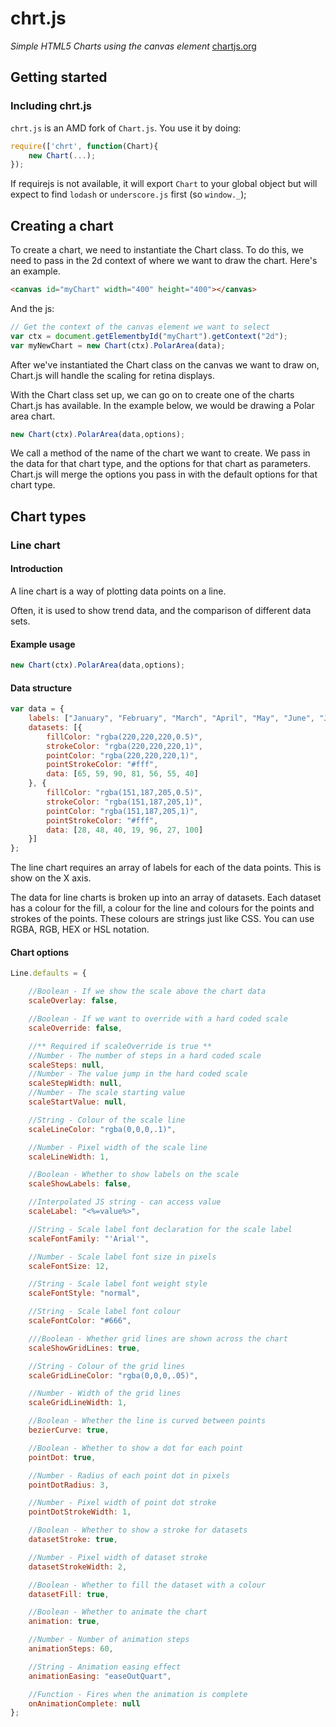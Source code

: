 chrt.js
=======
*Simple HTML5 Charts using the canvas element* [chartjs.org](http://www.chartjs.org)

## Getting started

### Including chrt.js

`chrt.js` is an AMD fork of `Chart.js`. You use it by doing:

```javascript
require(['chrt', function(Chart){
    new Chart(...);
});
```

If requirejs is not available, it will export `Chart` to your global object but will expect to
find `lodash` or `underscore.js` first (so `window._`);

## Creating a chart

To create a chart, we need to instantiate the Chart class. To do this, we need to pass in the 2d context of where we want to draw the chart. Here's an example.

```html
<canvas id="myChart" width="400" height="400"></canvas>
```
And the js:

```javascript
// Get the context of the canvas element we want to select
var ctx = document.getElementbyId("myChart").getContext("2d");
var myNewChart = new Chart(ctx).PolarArea(data);
```
After we've instantiated the Chart class on the canvas we want to draw on, Chart.js will handle the scaling for retina displays.

With the Chart class set up, we can go on to create one of the charts Chart.js has available. In the example below, we would be drawing a Polar area chart.

```javascript
new Chart(ctx).PolarArea(data,options);
```

We call a method of the name of the chart we want to create. We pass in the data for that chart type, and the options for that chart as parameters. Chart.js will merge the options you pass in with the default options for that chart type.

## Chart types

### Line chart

#### Introduction

A line chart is a way of plotting data points on a line.

Often, it is used to show trend data, and the comparison of different data sets.

#### Example usage

```javascript
new Chart(ctx).PolarArea(data,options);
```
#### Data structure

```javascript
var data = {
    labels: ["January", "February", "March", "April", "May", "June", "July"],
    datasets: [{
        fillColor: "rgba(220,220,220,0.5)",
        strokeColor: "rgba(220,220,220,1)",
        pointColor: "rgba(220,220,220,1)",
        pointStrokeColor: "#fff",
        data: [65, 59, 90, 81, 56, 55, 40]
    }, {
        fillColor: "rgba(151,187,205,0.5)",
        strokeColor: "rgba(151,187,205,1)",
        pointColor: "rgba(151,187,205,1)",
        pointStrokeColor: "#fff",
        data: [28, 48, 40, 19, 96, 27, 100]
    }]
};
```
The line chart requires an array of labels for each of the data points. This is show on the X axis.

The data for line charts is broken up into an array of datasets. Each dataset has a colour for the fill, a colour for the line and colours for the points and strokes of the points. These colours are strings just like CSS. You can use RGBA, RGB, HEX or HSL notation.

#### Chart options

```javascript
Line.defaults = {

    //Boolean - If we show the scale above the chart data
    scaleOverlay: false,

    //Boolean - If we want to override with a hard coded scale
    scaleOverride: false,

    //** Required if scaleOverride is true **
    //Number - The number of steps in a hard coded scale
    scaleSteps: null,
    //Number - The value jump in the hard coded scale
    scaleStepWidth: null,
    //Number - The scale starting value
    scaleStartValue: null,

    //String - Colour of the scale line
    scaleLineColor: "rgba(0,0,0,.1)",

    //Number - Pixel width of the scale line
    scaleLineWidth: 1,

    //Boolean - Whether to show labels on the scale
    scaleShowLabels: false,

    //Interpolated JS string - can access value
    scaleLabel: "<%=value%>",

    //String - Scale label font declaration for the scale label
    scaleFontFamily: "'Arial'",

    //Number - Scale label font size in pixels
    scaleFontSize: 12,

    //String - Scale label font weight style
    scaleFontStyle: "normal",

    //String - Scale label font colour
    scaleFontColor: "#666",

    ///Boolean - Whether grid lines are shown across the chart
    scaleShowGridLines: true,

    //String - Colour of the grid lines
    scaleGridLineColor: "rgba(0,0,0,.05)",

    //Number - Width of the grid lines
    scaleGridLineWidth: 1,

    //Boolean - Whether the line is curved between points
    bezierCurve: true,

    //Boolean - Whether to show a dot for each point
    pointDot: true,

    //Number - Radius of each point dot in pixels
    pointDotRadius: 3,

    //Number - Pixel width of point dot stroke
    pointDotStrokeWidth: 1,

    //Boolean - Whether to show a stroke for datasets
    datasetStroke: true,

    //Number - Pixel width of dataset stroke
    datasetStrokeWidth: 2,

    //Boolean - Whether to fill the dataset with a colour
    datasetFill: true,

    //Boolean - Whether to animate the chart
    animation: true,

    //Number - Number of animation steps
    animationSteps: 60,

    //String - Animation easing effect
    animationEasing: "easeOutQuart",

    //Function - Fires when the animation is complete
    onAnimationComplete: null
};
```
